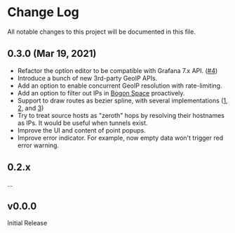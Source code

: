 # Change Log

All notable changes to this project will be documented in this file.

## 0.3.0 (Mar 19, 2021)
- Refactor the option editor to be compatible with Grafana 7.x API. ([#4](https://github.com/Gowee/traceroute-map-panel/issues/4))
- Introduce a bunch of new 3rd-party GeoIP APIs.
- Add an option to enable concurrent GeoIP resolution with rate-limiting.
- Add an option to filter out IPs in [Bogon Space](https://en.wikipedia.org/wiki/Bogon_Filtering) proactively.
- Support to draw routes as bezier spline, with several implementations ([1](https://github.com/freder/bezier-spline), [2](https://github.com/Zunawe/bezier-spline), and [3](https://medium.com/@francoisromain/smooth-a-svg-path-with-cubic-bezier-curves-e37b49d46c74))
- Try to treat source hosts as "zeroth" hops by resolving their hostnames as IPs. It would be useful when tunnels exist.
- Improve the UI and content of point popups.
- Improve error indicator. For example, now empty data won't trigger red error warning.

## 0.2.x
...

## v0.0.0

Initial Release
